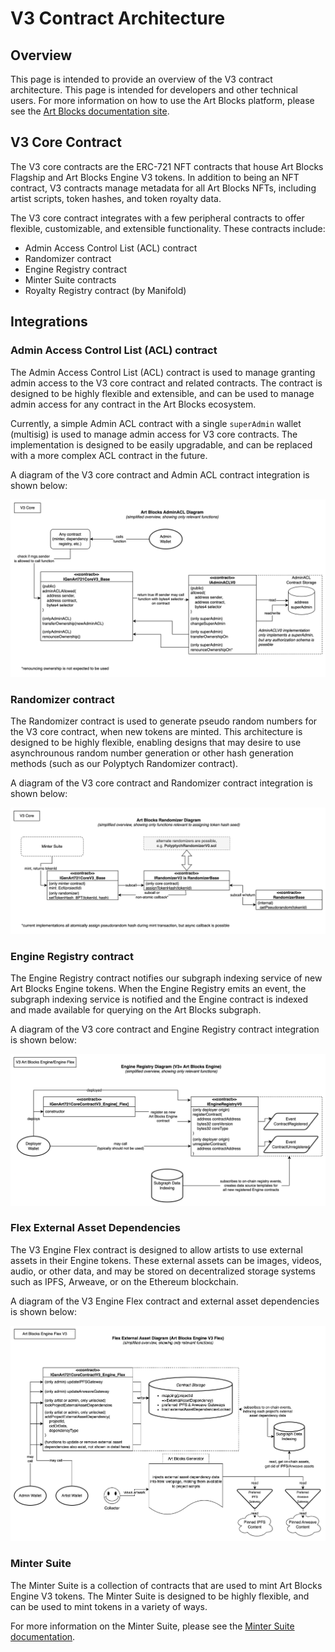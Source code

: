 # V3 Contract Architecture

## Overview

This page is intended to provide an overview of the V3 contract architecture. This page is intended for developers and other technical users. For more information on how to use the Art Blocks platform, please see the [Art Blocks documentation site](https://docs.artblocks.io/).

## V3 Core Contract

The V3 core contracts are the ERC-721 NFT contracts that house Art Blocks Flagship and Art Blocks Engine V3 tokens. In addition to being an NFT contract, V3 contracts manage metadata for all Art Blocks NFTs, including artist scripts, token hashes, and token royalty data.

The V3 core contract integrates with a few peripheral contracts to offer flexible, customizable, and extensible functionality. These contracts include:

- Admin Access Control List (ACL) contract
- Randomizer contract
- Engine Registry contract
- Minter Suite contracts
- Royalty Registry contract (by Manifold)

## Integrations

### Admin Access Control List (ACL) contract

The Admin Access Control List (ACL) contract is used to manage granting admin access to the V3 core contract and related contracts. The contract is designed to be highly flexible and extensible, and can be used to manage admin access for any contract in the Art Blocks ecosystem.

Currently, a simple Admin ACL contract with a single `superAdmin` wallet (multisig) is used to manage admin access for V3 core contracts. The implementation is designed to be easily upgradable, and can be replaced with a more complex ACL contract in the future.

A diagram of the V3 core contract and Admin ACL contract integration is shown below:

![admin-acl-diagram](./images/admin-acl-v3-core-integration.png)

### Randomizer contract

The Randomizer contract is used to generate pseudo random numbers for the V3 core contract, when new tokens are minted. This architecture is designed to be highly flexible, enabling designs that may desire to use asynchrounous random number generation or other hash generation methods (such as our Polyptych Randomizer contract).

A diagram of the V3 core contract and Randomizer contract integration is shown below:

![randomizer-diagram](./images/randomizer-v3-core-integration.png)

### Engine Registry contract

The Engine Registry contract notifies our subgraph indexing service of new Art Blocks Engine tokens. When the Engine Registry emits an event, the subgraph indexing service is notified and the Engine contract is indexed and made available for querying on the Art Blocks subgraph.

A diagram of the V3 core contract and Engine Registry contract integration is shown below:

![engine-registry-diagram](./images/engine-registry-v3-core-integration.png)

### Flex External Asset Dependencies

The V3 Engine Flex contract is designed to allow artists to use external assets in their Engine tokens. These external assets can be images, videos, audio, or other data, and may be stored on decentralized storage systems such as IPFS, Arweave, or on the Ethereum blockchain.

A diagram of the V3 Engine Flex contract and external asset dependencies is shown below:

![engine-flex-diagram](./images/external-asset-dependency-flex-v3.png)

### Minter Suite

The Minter Suite is a collection of contracts that are used to mint Art Blocks Engine V3 tokens. The Minter Suite is designed to be highly flexible, and can be used to mint tokens in a variety of ways.

For more information on the Minter Suite, please see the [Minter Suite documentation](./MINTER_SUITE.md).
